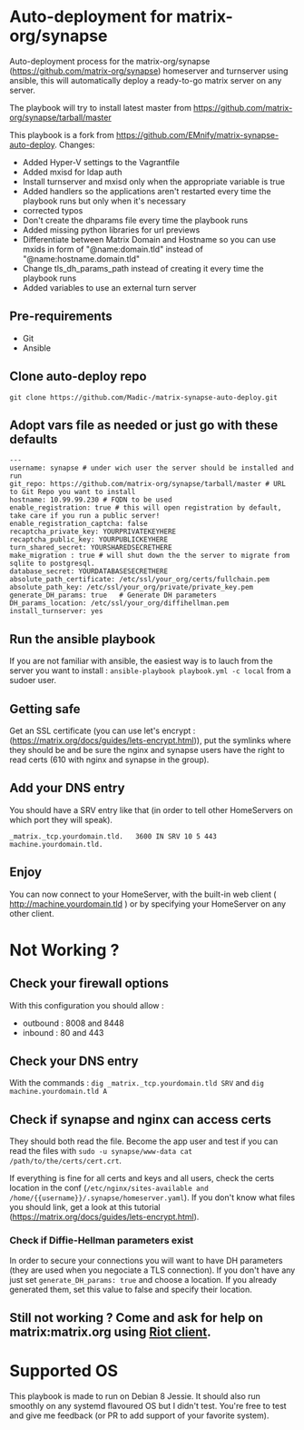 # Auto-deployment for matrix-org/synapse

Auto-deployment process for the matrix-org/synapse (https://github.com/matrix-org/synapse) homeserver and turnserver using  ansible, this will automatically deploy a ready-to-go matrix server on any server.

The playbook will try to install latest master from https://github.com/matrix-org/synapse/tarball/master

This playbook is a fork from https://github.com/EMnify/matrix-synapse-auto-deploy.
Changes:
- Added Hyper-V settings to the Vagrantfile
- Added mxisd for ldap auth
- Install turnserver and mxisd only when the appropriate variable is true
- Added handlers so the applications aren't restarted every time the playbook runs but only when it's necessary
- corrected typos
- Don't create the dhparams file every time the playbook runs
- Added missing python libraries for url previews
- Differentiate between Matrix Domain and Hostname so you can use mxids in form of "@name:domain.tld" instead of "@name:hostname.domain.tld"
- Change tls_dh_params_path instead of creating it every time the playbook runs
- Added variables to use an external turn server

## Pre-requirements
* Git
* Ansible

## Clone auto-deploy repo

    git clone https://github.com/Madic-/matrix-synapse-auto-deploy.git

## Adopt vars file as needed or just go with these defaults

    ---
    username: synapse # under wich user the server should be installed and run
    git_repo: https://github.com/matrix-org/synapse/tarball/master # URL to Git Repo you want to install
    hostname: 10.99.99.230 # FQDN to be used
    enable_registration: true # this will open registration by default, take care if you run a public server!
    enable_registration_captcha: false
    recaptcha_private_key: YOURPRIVATEKEYHERE
    recaptcha_public_key: YOURPUBLICKEYHERE
    turn_shared_secret: YOURSHAREDSECRETHERE
    make_migration : true # will shut down the the server to migrate from sqlite to postgresql.
    database_secret: YOURDATABASESECRETHERE
    absolute_path_certificate: /etc/ssl/your_org/certs/fullchain.pem
    absolute_path_key: /etc/ssl/your_org/private/private_key.pem
    generate_DH_params: true   # Generate DH parameters
    DH_params_location: /etc/ssl/your_org/diffihellman.pem
    install_turnserver: yes


## Run the ansible playbook

If you are not familiar with ansible, the easiest way is to lauch from the server you want to install : `ansible-playbook playbook.yml -c local` from a sudoer user.


## Getting safe

Get an SSL certificate (you can use let's encrypt : (https://matrix.org/docs/guides/lets-encrypt.html)), put the symlinks where they should be and be sure the nginx and synapse users have the right to read certs (610 with nginx and synapse in the group).

## Add your DNS entry

You should have a SRV entry like that (in order to tell other HomeServers on which port they will speak).

`_matrix._tcp.yourdomain.tld.	3600 IN	SRV 10 5 443 machine.yourdomain.tld.`


## Enjoy

You can now connect to your HomeServer, with the built-in web client ( http://machine.yourdomain.tld ) or by specifying your HomeServer on any other client.

# Not Working ?

## Check your firewall options

With this configuration you should allow :
- outbound : 8008 and 8448
- inbound : 80 and 443

## Check your DNS entry

With the commands :
`dig _matrix._tcp.yourdomain.tld SRV` and `dig machine.yourdomain.tld A`

## Check if synapse and nginx can access certs

They should both read the file. Become the app user and test if you can read the files with `sudo -u synapse/www-data cat /path/to/the/certs/cert.crt`.

If everything is fine for all certs and keys and all users, check the certs location in the conf (`/etc/nginx/sites-available and /home/{{username}}/.synapse/homeserver.yaml`). If you don't know what files you should link, get a look at this tutorial (https://matrix.org/docs/guides/lets-encrypt.html).

### Check if Diffie-Hellman parameters exist

In order to secure your connections you will want to have DH parameters (they are used when you negociate a TLS connection). If you don't have any just set `generate_DH_params: true` and choose a location. If you already generated them, set this value to false and specify their location.

## Still not working ? Come and ask for help on matrix:matrix.org using [Riot client](http://riot.im).

# Supported OS

This playbook is made to run on Debian 8 Jessie. It should also run smoothly on any systemd flavoured OS but I didn't test.
You're free to test and give me feedback (or PR to add support of your favorite system).